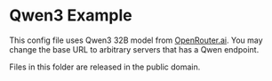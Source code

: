 Qwen3 Example
===
This config file uses Qwen3 32B model from [OpenRouter.ai](https://openrouter.ai/). You may change the base URL to arbitrary servers that has a Qwen endpoint.

Files in this folder are released in the public domain.